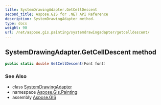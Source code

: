 ```yaml
---
title: SystemDrawingAdapter.GetCellDescent
second_title: Aspose.GIS for .NET API Reference
description: SystemDrawingAdapter method. 
type: docs
weight: 90
url: /net/aspose.gis.painting/systemdrawingadapter/getcelldescent/
---
```

## SystemDrawingAdapter.GetCellDescent method

```csharp
public static double GetCellDescent(Font font)
```

### See Also

* class [SystemDrawingAdapter](../)
* namespace [Aspose.Gis.Painting](../../systemdrawingadapter/)
* assembly [Aspose.GIS](../../../)


